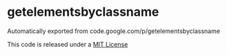 # getelementsbyclassname
Automatically exported from code.google.com/p/getelementsbyclassname

This code is released under a [MIT License](http://opensource.org/licenses/mit-license.php)
